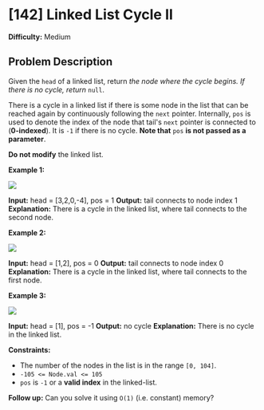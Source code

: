 # [142] Linked List Cycle II

**Difficulty:** Medium

## Problem Description

Given the `head` of a linked list, return _the node where the cycle begins. If there is no cycle, return_ `null`.

There is a cycle in a linked list if there is some node in the list that can be reached again by continuously following the `next` pointer. Internally, `pos` is used to denote the index of the node that tail's `next` pointer is connected to (**0-indexed**). It is `-1` if there is no cycle. **Note that** `pos` **is not passed as a parameter**.

**Do not modify** the linked list.

**Example 1:**

![](https://assets.leetcode.com/uploads/2018/12/07/circularlinkedlist.png)

**Input:** head = \[3,2,0,-4\], pos = 1
**Output:** tail connects to node index 1
**Explanation:** There is a cycle in the linked list, where tail connects to the second node.

**Example 2:**

![](https://assets.leetcode.com/uploads/2018/12/07/circularlinkedlist_test2.png)

**Input:** head = \[1,2\], pos = 0
**Output:** tail connects to node index 0
**Explanation:** There is a cycle in the linked list, where tail connects to the first node.

**Example 3:**

![](https://assets.leetcode.com/uploads/2018/12/07/circularlinkedlist_test3.png)

**Input:** head = \[1\], pos = -1
**Output:** no cycle
**Explanation:** There is no cycle in the linked list.

**Constraints:**

*   The number of the nodes in the list is in the range `[0, 104]`.
*   `-105 <= Node.val <= 105`
*   `pos` is `-1` or a **valid index** in the linked-list.

**Follow up:** Can you solve it using `O(1)` (i.e. constant) memory?